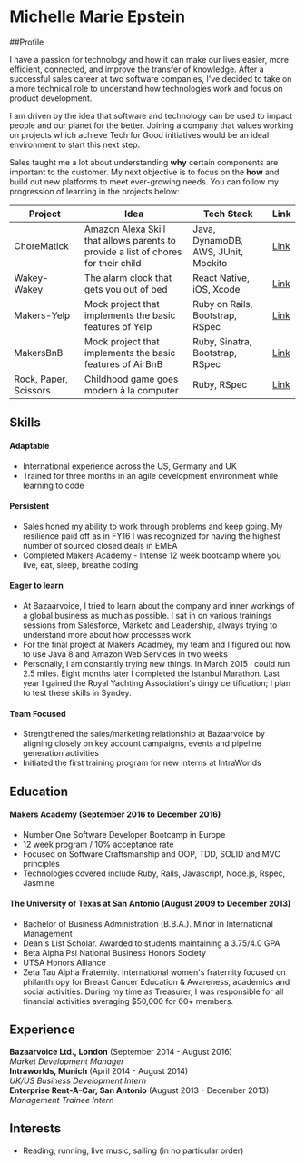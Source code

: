 ## <h1> Michelle Marie Epstein </h1>

##Profile

I have a passion for technology and how it can make our lives easier, more efficient, connected, and improve the transfer of knowledge. After a successful sales career at two software companies, I've decided to take on a more technical role to understand how technologies work and focus on product development. 

I am driven by the idea that software and technology can be used to impact people and our planet for the better. Joining a company that values working on projects which achieve Tech for Good initiatives would be an ideal environment to start this next step. 

Sales taught me a lot about understanding **why** certain components are important to the customer. My next objective is to focus on the **how** and build out new platforms to meet ever-growing needs. You can follow my progression of learning in the projects below:


|Project     | Idea                                                                                   | Tech Stack                           | Link                                                                        |
|-------     |-----                                                                                   |-----------                           |----                                                                         |
| ChoreMatick  |   Amazon Alexa Skill that allows parents to provide a list of chores for their child | Java, DynamoDB, AWS, JUnit, Mockito  |  [Link](https://github.com/ChoreMatick/ChoreMatick/tree/master/chorematick) |
| Wakey-Wakey  |  The alarm clock that gets you out of bed                                            | React Native, iOS, Xcode             |  [Link](https://github.com/meeshyep/Wakey-Wakey-)                           |    
| Makers-Yelp |  Mock project that implements the basic features of Yelp                              | Ruby on Rails, Bootstrap, RSpec      |  [Link](https://github.com/meeshyep/maker-yelp)                             |
| MakersBnB  | Mock project that implements the basic features of AirBnB                              | Ruby, Sinatra, Bootstrap, RSpec      |  [Link](https://github.com/meeshyep/makersbnb)                              |
| Rock, Paper, Scissors   | Childhood game goes modern à la computer                                  | Ruby, RSpec                          |  [Link](https://github.com/meeshyep/rps-challenge)                          |

## Skills

#### Adaptable

- International experience across the US, Germany and UK
- Trained for three months in an agile development environment while learning to code

#### Persistent   
- Sales honed my ability to work through problems and keep going. My resilience paid off as in FY16 I was recognized for having the highest number of sourced closed deals in EMEA
- Completed Makers Academy - Intense 12 week bootcamp where you live, eat, sleep, breathe coding

#### Eager to learn  
- At Bazaarvoice, I tried to learn about the company and inner workings of a global business as much as possible. I sat in on various trainings sessions from Salesforce, Marketo and Leadership, always trying to understand more about how processes work 
- For the final project at Makers Acadmey, my team and I figured out how to use Java 8 and Amazon Web Services in two weeks
- Personally, I am constantly trying new things. In March 2015 I could run 2.5 miles. Eight months later I completed the Istanbul Marathon. Last year I gained the Royal Yachting Association's dingy certification; I plan to test these skills in Syndey. 

#### Team Focused

- Strengthened the sales/marketing relationship at Bazaarvoice by aligning closely on key account campaigns, events and pipeline generation activities
- Initiated the first training program for new interns at IntraWorlds

## Education

#### Makers Academy (September 2016 to December 2016)

- Number One Software Developer Bootcamp in Europe
- 12 week program / 10% acceptance rate
- Focused on Software Craftsmanship and OOP, TDD, SOLID and MVC principles
- Technologies covered include Ruby, Rails, Javascript, Node.js, Rspec, Jasmine

#### The University of Texas at San Antonio (August 2009 to December 2013)

- Bachelor of Business Administration (B.B.A.). Minor in International Management
- Dean's List Scholar. Awarded to students maintaining a 3.75/4.0 GPA
- Beta Alpha Psi National Business Honors Society
- UTSA Honors Alliance
- Zeta Tau Alpha Fraternity. International women's fraternity focused on philanthropy for Breast Cancer Education & Awareness, academics and social activities. During my time as Treasurer, I was responsible for all financial activities averaging $50,000 for 60+ members.

## Experience

**Bazaarvoice Ltd., London** (September 2014 - August 2016)    
*Market Development Manager* <br>
**Intraworlds, Munich** (April 2014 - August 2014)   
*UK/US Business Development Intern* <br>
**Enterprise Rent-A-Car, San Antonio** (August 2013 - December 2013)
*Management Trainee Intern*

## Interests
- Reading, running, live music, sailing (in no particular order)
